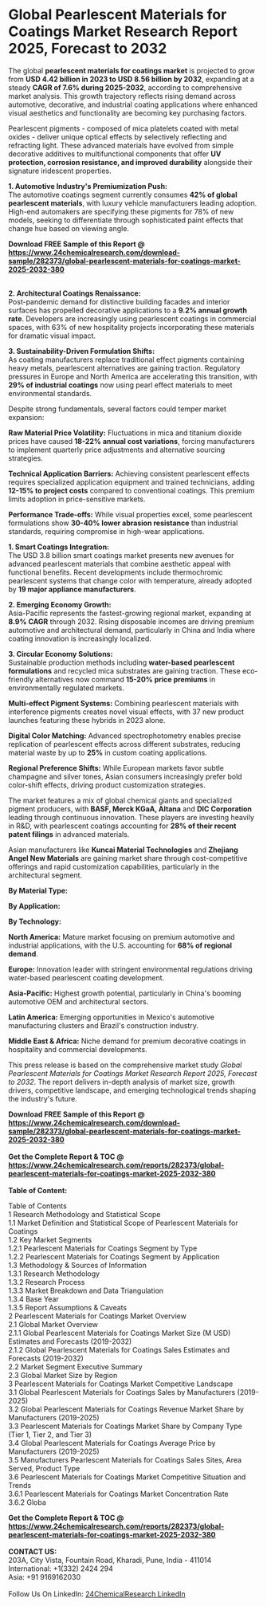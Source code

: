 <h1>Global Pearlescent Materials for Coatings Market Research Report 2025, Forecast to 2032</h1><p>The global <strong>pearlescent materials for coatings market</strong> is projected to grow from <strong>USD 4.42 billion in 2023 to USD 8.56 billion by 2032</strong>, expanding at a steady <strong>CAGR of 7.6% during 2025-2032</strong>, according to comprehensive market analysis. This growth trajectory reflects rising demand across automotive, decorative, and industrial coating applications where enhanced visual aesthetics and functionality are becoming key purchasing factors.</p><p>Pearlescent pigments - composed of mica platelets coated with metal oxides - deliver unique optical effects by selectively reflecting and refracting light. These advanced materials have evolved from simple decorative additives to multifunctional components that offer <strong>UV protection, corrosion resistance, and improved durability</strong> alongside their signature iridescent properties.</p><p><strong>1. Automotive Industry's Premiumization Push:</strong><br>
The automotive coatings segment currently consumes <strong>42% of global pearlescent materials</strong>, with luxury vehicle manufacturers leading adoption. High-end automakers are specifying these pigments for 78% of new models, seeking to differentiate through sophisticated paint effects that change hue based on viewing angle.</p><div><b>Download FREE Sample of this Report @ 
            <a href="https://www.24chemicalresearch.com/download-sample/282373/global-pearlescent-materials-for-coatings-market-2025-2032-380">
            https://www.24chemicalresearch.com/download-sample/282373/global-pearlescent-materials-for-coatings-market-2025-2032-380</a></b></div><br><p><strong>2. Architectural Coatings Renaissance:</strong><br>
Post-pandemic demand for distinctive building facades and interior surfaces has propelled decorative applications to a <strong>9.2% annual growth rate</strong>. Developers are increasingly using pearlescent coatings in commercial spaces, with 63% of new hospitality projects incorporating these materials for dramatic visual impact.</p><p><strong>3. Sustainability-Driven Formulation Shifts:</strong><br>
As coating manufacturers replace traditional effect pigments containing heavy metals, pearlescent alternatives are gaining traction. Regulatory pressures in Europe and North America are accelerating this transition, with <strong>29% of industrial coatings</strong> now using pearl effect materials to meet environmental standards.</p><p>Despite strong fundamentals, several factors could temper market expansion:</p><p><strong>Raw Material Price Volatility:</strong> Fluctuations in mica and titanium dioxide prices have caused <strong>18-22% annual cost variations</strong>, forcing manufacturers to implement quarterly price adjustments and alternative sourcing strategies.</p><p><strong>Technical Application Barriers:</strong> Achieving consistent pearlescent effects requires specialized application equipment and trained technicians, adding <strong>12-15% to project costs</strong> compared to conventional coatings. This premium limits adoption in price-sensitive markets.</p><p><strong>Performance Trade-offs:</strong> While visual properties excel, some pearlescent formulations show <strong>30-40% lower abrasion resistance</strong> than industrial standards, requiring compromise in high-wear applications.</p><p><strong>1. Smart Coatings Integration:</strong><br>
The USD 3.8 billion smart coatings market presents new avenues for advanced pearlescent materials that combine aesthetic appeal with functional benefits. Recent developments include thermochromic pearlescent systems that change color with temperature, already adopted by <strong>19 major appliance manufacturers</strong>.</p><p><strong>2. Emerging Economy Growth:</strong><br>
Asia-Pacific represents the fastest-growing regional market, expanding at <strong>8.9% CAGR</strong> through 2032. Rising disposable incomes are driving premium automotive and architectural demand, particularly in China and India where coating innovation is increasingly localized.</p><p><strong>3. Circular Economy Solutions:</strong><br>
Sustainable production methods including <strong>water-based pearlescent formulations</strong> and recycled mica substrates are gaining traction. These eco-friendly alternatives now command <strong>15-20% price premiums</strong> in environmentally regulated markets.</p><p><strong>Multi-effect Pigment Systems:</strong> Combining pearlescent materials with interference pigments creates novel visual effects, with 37 new product launches featuring these hybrids in 2023 alone.</p><p><strong>Digital Color Matching:</strong> Advanced spectrophotometry enables precise replication of pearlescent effects across different substrates, reducing material waste by up to <strong>25%</strong> in custom coating applications.</p><p><strong>Regional Preference Shifts:</strong> While European markets favor subtle champagne and silver tones, Asian consumers increasingly prefer bold color-shift effects, driving product customization strategies.</p><p>The market features a mix of global chemical giants and specialized pigment producers, with <strong>BASF, Merck KGaA, Altana</strong> and <strong>DIC Corporation</strong> leading through continuous innovation. These players are investing heavily in R&amp;D, with pearlescent coatings accounting for <strong>28% of their recent patent filings</strong> in advanced materials.</p><p>Asian manufacturers like <strong>Kuncai Material Technologies</strong> and <strong>Zhejiang Angel New Materials</strong> are gaining market share through cost-competitive offerings and rapid customization capabilities, particularly in the architectural segment.</p><p><strong>By Material Type:</strong></p><p><strong>By Application:</strong></p><p><strong>By Technology:</strong></p><p><strong>North America:</strong> Mature market focusing on premium automotive and industrial applications, with the U.S. accounting for <strong>68% of regional demand</strong>.</p><p><strong>Europe:</strong> Innovation leader with stringent environmental regulations driving water-based pearlescent coating development.</p><p><strong>Asia-Pacific:</strong> Highest growth potential, particularly in China's booming automotive OEM and architectural sectors.</p><p><strong>Latin America:</strong> Emerging opportunities in Mexico's automotive manufacturing clusters and Brazil's construction industry.</p><p><strong>Middle East &amp; Africa:</strong> Niche demand for premium decorative coatings in hospitality and commercial developments.</p><p>This press release is based on the comprehensive market study <em>Global Pearlescent Materials for Coatings Market Research Report 2025, Forecast to 2032</em>. The report delivers in-depth analysis of market size, growth drivers, competitive landscape, and emerging technological trends shaping the industry's future.</p><div><b>Download FREE Sample of this Report @ 
            <a href="https://www.24chemicalresearch.com/download-sample/282373/global-pearlescent-materials-for-coatings-market-2025-2032-380">
            https://www.24chemicalresearch.com/download-sample/282373/global-pearlescent-materials-for-coatings-market-2025-2032-380</a></b></div><br><div><b>Get the Complete Report & TOC @ 
            <a href="https://www.24chemicalresearch.com/reports/282373/global-pearlescent-materials-for-coatings-market-2025-2032-380">
            https://www.24chemicalresearch.com/reports/282373/global-pearlescent-materials-for-coatings-market-2025-2032-380</a></b></div><br>
            <b>Table of Content:</b><p>Table of Contents<br />
1 Research Methodology and Statistical Scope<br />
1.1 Market Definition and Statistical Scope of Pearlescent Materials for Coatings<br />
1.2 Key Market Segments<br />
1.2.1 Pearlescent Materials for Coatings Segment by Type<br />
1.2.2 Pearlescent Materials for Coatings Segment by Application<br />
1.3 Methodology & Sources of Information<br />
1.3.1 Research Methodology<br />
1.3.2 Research Process<br />
1.3.3 Market Breakdown and Data Triangulation<br />
1.3.4 Base Year<br />
1.3.5 Report Assumptions & Caveats<br />
2 Pearlescent Materials for Coatings Market Overview<br />
2.1 Global Market Overview<br />
2.1.1 Global Pearlescent Materials for Coatings Market Size (M USD) Estimates and Forecasts (2019-2032)<br />
2.1.2 Global Pearlescent Materials for Coatings Sales Estimates and Forecasts (2019-2032)<br />
2.2 Market Segment Executive Summary<br />
2.3 Global Market Size by Region<br />
3 Pearlescent Materials for Coatings Market Competitive Landscape<br />
3.1 Global Pearlescent Materials for Coatings Sales by Manufacturers (2019-2025)<br />
3.2 Global Pearlescent Materials for Coatings Revenue Market Share by Manufacturers (2019-2025)<br />
3.3 Pearlescent Materials for Coatings Market Share by Company Type (Tier 1, Tier 2, and Tier 3)<br />
3.4 Global Pearlescent Materials for Coatings Average Price by Manufacturers (2019-2025)<br />
3.5 Manufacturers Pearlescent Materials for Coatings Sales Sites, Area Served, Product Type<br />
3.6 Pearlescent Materials for Coatings Market Competitive Situation and Trends<br />
3.6.1 Pearlescent Materials for Coatings Market Concentration Rate<br />
3.6.2 Globa</p><div><b>Get the Complete Report & TOC @ 
            <a href="https://www.24chemicalresearch.com/reports/282373/global-pearlescent-materials-for-coatings-market-2025-2032-380">
            https://www.24chemicalresearch.com/reports/282373/global-pearlescent-materials-for-coatings-market-2025-2032-380</a></b></div><br><b>CONTACT US:</b><br>
            203A, City Vista, Fountain Road, Kharadi, Pune, India - 411014<br>
            International: +1(332) 2424 294<br>
            Asia: +91 9169162030 <br><br>
            Follow Us On LinkedIn: <a href="https://www.linkedin.com/company/24chemicalresearch/">24ChemicalResearch LinkedIn</a>